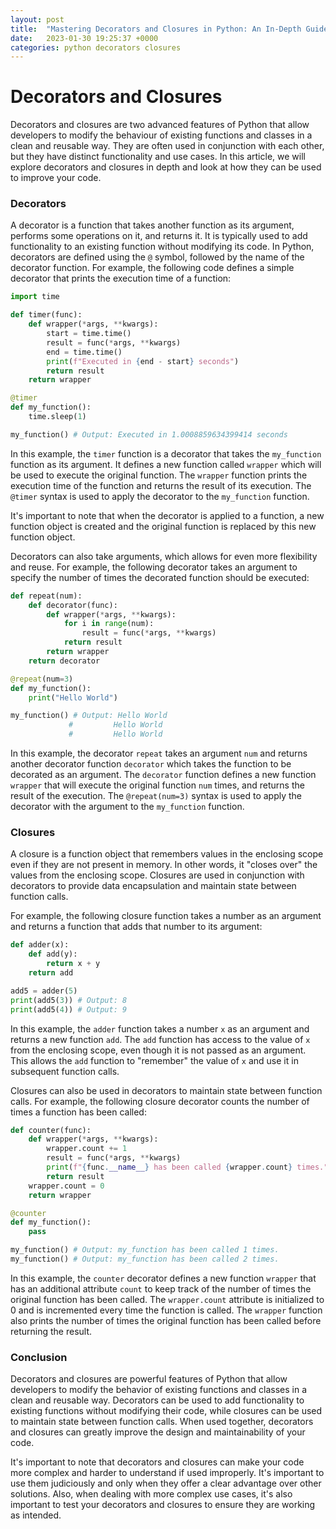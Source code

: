 ```yaml
---
layout: post
title:  "Mastering Decorators and Closures in Python: An In-Depth Guide"
date:   2023-01-30 19:25:37 +0000
categories: python decorators closures
---
```


# Decorators and Closures

Decorators and closures are two advanced features of Python that allow developers to modify the behaviour of existing functions and classes in a clean and reusable way. They are often used in conjunction with each other, but they have distinct functionality and use cases. In this article, we will explore decorators and closures in depth and look at how they can be used to improve your code.

### Decorators

A decorator is a function that takes another function as its argument, performs some operations on it, and returns it. It is typically used to add functionality to an existing function without modifying its code. In Python, decorators are defined using the `@` symbol, followed by the name of the decorator function. For example, the following code defines a simple decorator that prints the execution time of a function:

```python
import time

def timer(func):
    def wrapper(*args, **kwargs):
        start = time.time()
        result = func(*args, **kwargs)
        end = time.time()
        print(f"Executed in {end - start} seconds")
        return result
    return wrapper

@timer
def my_function():
    time.sleep(1)

my_function() # Output: Executed in 1.0008859634399414 seconds
```

In this example, the `timer` function is a decorator that takes the `my_function` function as its argument. It defines a new function called `wrapper` which will be used to execute the original function. The `wrapper` function prints the execution time of the function and returns the result of its execution. The `@timer` syntax is used to apply the decorator to the `my_function` function.

It's important to note that when the decorator is applied to a function, a new function object is created and the original function is replaced by this new function object.

Decorators can also take arguments, which allows for even more flexibility and reuse. For example, the following decorator takes an argument to specify the number of times the decorated function should be executed:

```python
def repeat(num):
    def decorator(func):
        def wrapper(*args, **kwargs):
            for i in range(num):
                result = func(*args, **kwargs)
            return result
        return wrapper
    return decorator

@repeat(num=3)
def my_function():
    print("Hello World")

my_function() # Output: Hello World
             #         Hello World
             #         Hello World
```

In this example, the decorator `repeat` takes an argument `num` and returns another decorator function `decorator` which takes the function to be decorated as an argument. The `decorator` function defines a new function `wrapper` that will execute the original function `num` times, and returns the result of the execution. The `@repeat(num=3)` syntax is used to apply the decorator with the argument to the `my_function` function.

### Closures

A closure is a function object that remembers values in the enclosing scope even if they are not present in memory. In other words, it "closes over" the values from the enclosing scope. Closures are used in conjunction with decorators to provide data encapsulation and maintain state between function calls.

For example, the following closure function takes a number as an argument and returns a function that adds that number to its argument:

```python
def adder(x):
    def add(y):
        return x + y
    return add

add5 = adder(5)
print(add5(3)) # Output: 8
print(add5(4)) # Output: 9
```

In this example, the `adder` function takes a number `x` as an argument and returns a new function `add`. The `add` function has access to the value of `x` from the enclosing scope, even though it is not passed as an argument. This allows the `add` function to "remember" the value of `x` and use it in subsequent function calls.

Closures can also be used in decorators to maintain state between function calls. For example, the following closure decorator counts the number of times a function has been called:

```python
def counter(func):
    def wrapper(*args, **kwargs):
        wrapper.count += 1
        result = func(*args, **kwargs)
        print(f"{func.__name__} has been called {wrapper.count} times.")
        return result
    wrapper.count = 0
    return wrapper

@counter
def my_function():
    pass

my_function() # Output: my_function has been called 1 times.
my_function() # Output: my_function has been called 2 times.
```

In this example, the `counter` decorator defines a new function `wrapper` that has an additional attribute `count` to keep track of the number of times the original function has been called. The `wrapper.count` attribute is initialized to 0 and is incremented every time the function is called. The `wrapper` function also prints the number of times the original function has been called before returning the result.

### Conclusion

Decorators and closures are powerful features of Python that allow developers to modify the behavior of existing functions and classes in a clean and reusable way. Decorators can be used to add functionality to existing functions without modifying their code, while closures can be used to maintain state between function calls. When used together, decorators and closures can greatly improve the design and maintainability of your code.

It's important to note that decorators and closures can make your code more complex and harder to understand if used improperly. It's important to use them judiciously and only when they offer a clear advantage over other solutions. Also, when dealing with more complex use cases, it's also important to test your decorators and closures to ensure they are working as intended.
